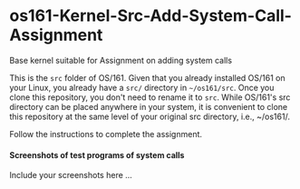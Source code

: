 # os161-Kernel-Src-Add-System-Call-Assignment
Base kernel suitable for Assignment on adding system calls



This is the `src` folder of OS/161. Given that you already installed OS/161 on your Linux, you already have a `src/` directory in `~/os161/src`. Once you clone this repository, you don't need to rename it to `src`. While OS/161's src directory can be placed anywhere in your system, it is convenient to clone this repository at the same level of your original src directory, i.e., ~/os161/. 

Follow the instructions to complete the assignment.  

#### Screenshots of test programs of system calls

Include your screenshots here ... 





